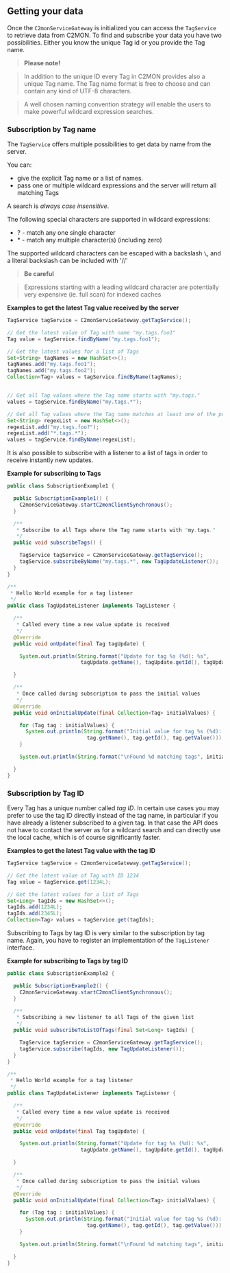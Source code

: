 ## Getting your data

Once the `C2monServiceGateway` is initialized you can access the `TagService` to retrieve data from C2MON.
To find and subscribe your data you have two possibilities.
Either you know the unique Tag id or you provide the Tag name.

> **Please note!**

>In addition to the unique ID every Tag in C2MON provides also a unique Tag name.
>The Tag name format is free to choose and can contain any kind of UTF-8 characters.

>A well chosen naming convention strategy will enable the users to make powerful wildcard expression searches.


### Subscription by Tag name

The `TagService` offers multiple possibilities to get data by name from the server.

You can:

- give the explicit Tag name or a list of names.
- pass one or multiple wildcard expressions and the server will return all matching Tags

A search is *always case insensitive*.

The following special characters are supported in wildcard expressions:

- ? - match any one single character
- \* - match any multiple character(s) (including zero)

The supported wildcard characters can be escaped with a backslash `\`, and a literal backslash can be included with '//'

> **Be careful**

>Expressions starting with a leading wildcard character are potentially very expensive (ie. full scan) for indexed caches


**Examples to get the latest Tag value received by the server**
```java
TagService tagService = C2monServiceGateway.getTagService();

// Get the latest value of Tag with name "my.tags.foo1"
Tag value = tagService.findByName("my.tags.foo1");

// Get the latest values for a list of Tags
Set<String> tagNames = new HashSet<>();
tagNames.add("my.tags.foo1");
tagNames.add("my.tags.foo2");
Collection<Tag> values = tagService.findByName(tagNames);


// Get all Tag values where the Tag name starts with "my.tags."
values = tagService.findByName("my.tags.*");

// Get all Tag values where the Tag name matches at least one of the provided wildcards expressions.
Set<String> regexList = new HashSet<>();
regexList.add("my.tags.foo?");
regexList.add("*.tags.*");
values = tagService.findByName(regexList);
```

It is also possible to subscribe with a listener to a list of tags in order to receive instantly new updates.

**Example for subscribing to Tags**
```java
public class SubscriptionExample1 {

  public SubscriptionExample1() {
    C2monServiceGateway.startC2monClientSynchronous();
  }

  /**
   * Subscribe to all Tags where the Tag name starts with "my.tags."
   */
  public void subscribeTags() {

    TagService tagService = C2monServiceGateway.getTagService();
    tagService.subscribeByName("my.tags.*", new TagUpdateListener());
  }
}

/**
 * Hello World example for a tag listener
 */
public class TagUpdateListener implements TagListener {

  /**
   * Called every time a new value update is received
   */
  @Override
  public void onUpdate(final Tag tagUpdate) {

    System.out.println(String.format("Update for tag %s (%d): %s",
                        tagUpdate.getName(), tagUpdate.getId(), tagUpdate.getValue()));

  }

  /**
   * Once called during subscription to pass the initial values
   */
  @Override
  public void onInitialUpdate(final Collection<Tag> initialValues) {

    for (Tag tag : initialValues) {
      System.out.println(String.format("Initial value for tag %s (%d): %s",
                          tag.getName(), tag.getId(), tag.getValue()));
    }

    System.out.println(String.format("\nFound %d matching tags", initialValues.size()));

  }
}
```

### Subscription by Tag ID

Every Tag has a unique number called _tag ID_.
In certain use cases you may prefer to use the tag ID directly instead of the tag name, in particular if you have already a listener subscribed to a given tag.
In that case the API does not have to contact the server as for a wildcard search and can directly use the local cache, which is of course significantly faster.

**Examples to get the latest Tag value with the tag ID**
```java
TagService tagService = C2monServiceGateway.getTagService();

// Get the latest value of Tag with ID 1234
Tag value = tagService.get(1234L);

// Get the latest values for a list of Tags
Set<Long> tagIds = new HashSet<>();
tagIds.add(1234L);
tagIds.add(2345L);
Collection<Tag> values = tagService.get(tagIds);
```

Subscribing to Tags by tag ID is very similar to the subscription by tag name.
Again, you have to register an implementation of the `TagListener` interface.

**Example for subscribing to Tags by tag ID**
```java
public class SubscriptionExample2 {

  public SubscriptionExample2() {
    C2monServiceGateway.startC2monClientSynchronous();
  }

  /**
   * Subscribing a new listener to all Tags of the given list
   */
  public void subscribeToListOfTags(final Set<Long> tagIds) {

    TagService tagService = C2monServiceGateway.getTagService();
    tagService.subscribe(tagIds, new TagUpdateListener());
  }
}

/**
 * Hello World example for a tag listener
 */
public class TagUpdateListener implements TagListener {

  /**
   * Called every time a new value update is received
   */
  @Override
  public void onUpdate(final Tag tagUpdate) {

    System.out.println(String.format("Update for tag %s (%d): %s",
                        tagUpdate.getName(), tagUpdate.getId(), tagUpdate.getValue()));

  }

  /**
   * Once called during subscription to pass the initial values
   */
  @Override
  public void onInitialUpdate(final Collection<Tag> initialValues) {

    for (Tag tag : initialValues) {
      System.out.println(String.format("Initial value for tag %s (%d): %s",
                          tag.getName(), tag.getId(), tag.getValue()));
    }

    System.out.println(String.format("\nFound %d matching tags", initialValues.size()));

  }
}
```
